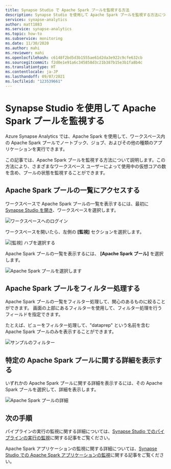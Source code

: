 ```yaml
---
title: Synapse Studio で Apache Spark プールを監視する方法
description: Synapse Studio を使用して Apache Spark プールを監視する方法について説明します。
services: synapse-analytics
author: matt1883
ms.service: synapse-analytics
ms.topic: how-to
ms.subservice: monitoring
ms.date: 11/30/2020
ms.author: mahi
ms.reviewer: mahi
ms.openlocfilehash: c6148f2bd5d3b1555ae61d2da3e922c9cfe632cb
ms.sourcegitcommit: f2d0e1e91a6c345858d3c21b387b15e3b1fa8b4c
ms.translationtype: HT
ms.contentlocale: ja-JP
ms.lasthandoff: 09/07/2021
ms.locfileid: "123539661"
---
```

# <a name="use-synapse-studio-to-monitor-your-apache-spark-pools"></a>Synapse Studio を使用して Apache Spark プールを監視する

Azure Synapse Analytics では、Apache Spark を使用して、ワークスペース内の Apache Spark プールでノートブック、ジョブ、およびその他の種類のアプリケーションを実行できます。

この記事では、Apache Spark プールを監視する方法について説明します。この方法により、さまざまなワークスペース ユーザーによって使用中の仮想コアの数を含め、プールの状態を監視することができます。

## <a name="access-apache-spark-pools-list"></a>Apache Spark プールの一覧にアクセスする

ワークスペースで Apache Spark プールの一覧を表示するには、最初に [Synapse Studio を開き](https://web.azuresynapse.net/)、ワークスペースを選択します。

![ワークスペースへのログイン](./media/common/login-workspace.png)

ワークスペースを開いたら、左側の **[監視]** セクションを選択します。

![[監視] ハブを選択する](./media/common/left-nav.png)

Apache Spark プールの一覧を表示するには、 **[Apache Spark プール]** を選択します。

 ![Apache Spark プールを選択します](./media/how-to-monitor-spark-pools/monitor-hub-nav-spark-pools.png)

## <a name="filter-your-apache-spark-pools"></a>Apache Spark プールをフィルター処理する

Apache Spark プールの一覧をフィルター処理して、関心のあるものに絞ることができます。 画面の上部にあるフィルターを使用して、フィルター処理を行うフィールドを指定できます。

たとえば、ビューをフィルター処理して、"dataprep" という名前を含む Apache Spark プールのみを表示することができます。

![サンプルのフィルター](./media/how-to-monitor-spark-pools/filter-example.png)

## <a name="view-details-about-a-specific-apache-spark-pool"></a>特定の Apache Spark プールに関する詳細を表示する

いずれかの Apache Spark プールに関する詳細を表示するには、その Apache Spark プールを選択して、詳細を表示します。

![Apache Spark プールの詳細](./media/how-to-monitor-spark-pools/spark-pool-details.png)

## <a name="next-steps"></a>次の手順

パイプラインの実行の監視に関する詳細については、[Synapse Studio でのパイプラインの実行の監視](how-to-monitor-pipeline-runs.md)に関する記事をご覧ください。 

Apache Spark アプリケーションの監視に関する詳細については、[Synapse Studio での Apache Spark アプリケーションの監視](how-to-monitor-spark-applications.md)に関する記事をご覧ください。
